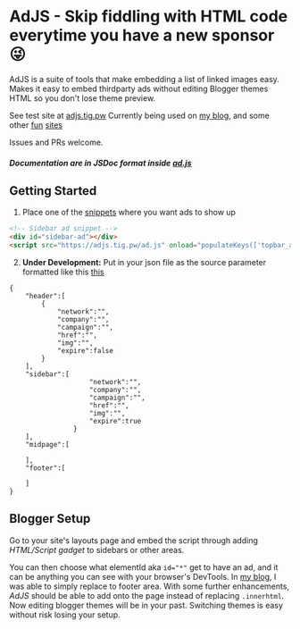 # AdJS - Skip fiddling with HTML code everytime you have a new sponsor 😜

AdJS is a suite of tools that make embedding a list of linked images easy.
Makes it easy to embed thirdparty ads without editing Blogger themes HTML so you don't lose theme preview.

See test site at [adjs.tig.pw](https://adjs.tig.pw)
Currently being used on [my blog](https://blog.tig.pw), and some other [fun](https://www.ใน.ไทย) [sites](https://www.with.in.th)

Issues and PRs welcome.

##### Documentation are in JSDoc format inside [ad.js](./ad.js)

## Getting Started

1. Place one of the [snippets](/snippets.html) where you want ads to show up
```html
<!-- Sidebar ad snippet -->
<div id="sidebar-ad"></div>
<script src="https://adjs.tig.pw/ad.js" onload="populateKeys(['topbar_ad','sidebar_top_ad','sidebar_bottom_ad','midpage_ad','footer_ad']);" defer></script>
```
2. **Under Development:** Put in your json file as the source parameter formatted like this [this](/ad.json)
```
{
    "header":[
        {
            "network":"",
            "company":"",
            "campaign":"",
            "href":"",
            "img":"",
            "expire":false
        }
    ],
    "sidebar":[
                    "network":"",
                    "company":"",
                    "campaign":"",
                    "href":"",
                    "img":"",
                    "expire":true
                }
    ],
    "midpage":[

    ],
    "footer":[

    ]
}
```

## Blogger Setup

Go to your site's layouts page and embed the script through adding _HTML/Script gadget_ to sidebars or other areas.

You can then choose what elementId aka `id="*"` get to have an ad, and it can be anything you can see with your browser's DevTools. In [my blog](https://blog.tig.pw), I was able to simply replace to footer area. With some further enhancements, _AdJS_ should be able to add onto the page instead of replacing `.innerhtml`. Now editing blogger themes will be in your past. Switching themes is easy without risk losing your setup.